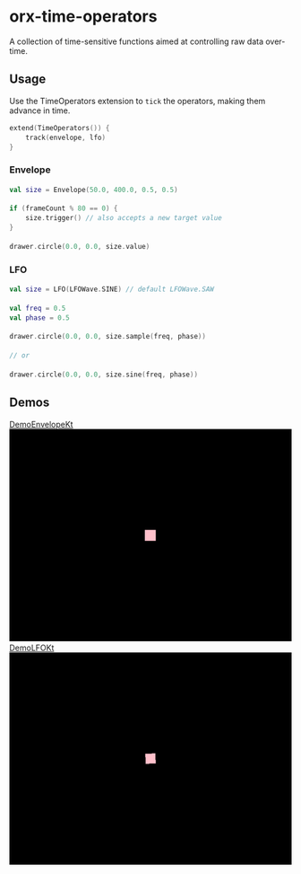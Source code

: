 # orx-time-operators

A collection of time-sensitive functions aimed at controlling raw data over-time.

## Usage

Use the TimeOperators extension to `tick` the operators, making them advance in time.

```kotlin
extend(TimeOperators()) {
    track(envelope, lfo)
}
```

### Envelope

```kotlin
val size = Envelope(50.0, 400.0, 0.5, 0.5)

if (frameCount % 80 == 0) {
    size.trigger() // also accepts a new target value
}

drawer.circle(0.0, 0.0, size.value)
```

### LFO

```kotlin
val size = LFO(LFOWave.SINE) // default LFOWave.SAW

val freq = 0.5
val phase = 0.5

drawer.circle(0.0, 0.0, size.sample(freq, phase))

// or

drawer.circle(0.0, 0.0, size.sine(freq, phase))
```


<!-- __demos__ >
# Demos
[DemoEnvelopeKt](src/demo/kotlin/DemoEnvelopeKt.kt
![DemoEnvelopeKt](https://github.com/openrndr/orx/blob/media/orx-time-operators/images/DemoEnvelopeKt.png
[DemoLFOKt](src/demo/kotlin/DemoLFOKt.kt
![DemoLFOKt](https://github.com/openrndr/orx/blob/media/orx-time-operators/images/DemoLFOKt.png
<!-- __demos__ -->
## Demos
[DemoEnvelopeKt](src/demo/kotlin/DemoEnvelopeKt.kt)
![DemoEnvelopeKt](https://raw.githubusercontent.com/openrndr/orx/media/orx-time-operators/images/DemoEnvelopeKt.png)
[DemoLFOKt](src/demo/kotlin/DemoLFOKt.kt)
![DemoLFOKt](https://raw.githubusercontent.com/openrndr/orx/media/orx-time-operators/images/DemoLFOKt.png)